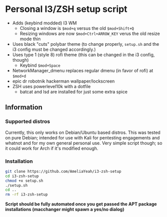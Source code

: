 # Personal I3/ZSH setup script
* Adds (keybind modded) I3 WM
	* Closing a window is `$mod+q` versus the old `$mod+Shift+Q`
	* Resizing windows are now `$mod+Ctrl+ARROW_KEY` verus the old resize mode thin
* Uses black "cuts" polybar theme (to change properly, `setup.sh` and the i3 config must be changed accordingly.)
* Uses type 1 (style 8) rofi theme (this can be changed in the i3 config, though)
	* Keybind `$mod+Space`
* NetworkManager_dmenu replaces regular dmenu (in favor of rofi) at `$mod+d`
* epic dr robotnik hackerman wallpaper/lockscreen
* ZSH uses powerlevel10k with a dotfile
	* batcat and lsd are installed for just some extra spice

## Information

### Supported distros
Currently, this only works on Debian/Ubuntu based distros. This was tested on pure Debian; intended for use with Kali for pentesting engagements and whatnot and for my own general personal use. Very simple script though; so it could work for Arch if it's modified enough.

### Installation
```bash
git clone https://github.com/AmeliaYeah/i3-zsh-setup
cd i3-zsh-setup
chmod +x setup.sh
./setup.sh
cd ..
rm -rf i3-zsh-setup
```
**Script should be fully automated once you get passed the APT package installations (macchanger might spawn a yes/no dialog)**